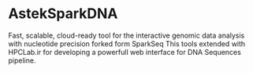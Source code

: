 AstekSparkDNA
=========
Fast, scalable, cloud-ready tool for the interactive genomic data analysis with nucleotide precision forked form SparkSeq
This tools extended with HPCLab.ir for developing a powerfull web interface for DNA Sequences pipeline.

